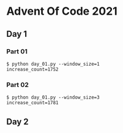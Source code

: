 # Advent Of Code 2021

## Day 1

### Part 01
```
$ python day_01.py --window_size=1
increase_count=1752
```

### Part 02
```
$ python day_01.py --window_size=3
increase_count=1781
```

## Day 2

